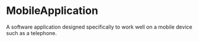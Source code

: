 # MobileApplication

A software application designed specifically to work well on a mobile device such as a telephone.
